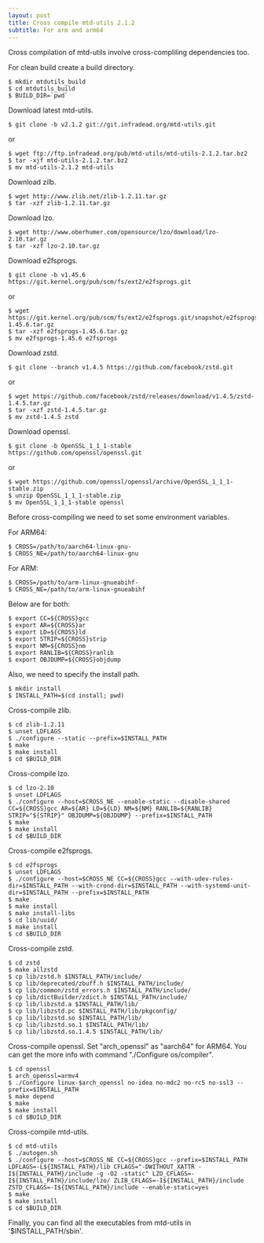 ```yaml
---
layout: post
title: Cross compile mtd-utils 2.1.2
subtitle: For arm and arm64
---
```


Cross compilation of mtd-utils involve cross-compliling dependencies too.

For clean build create a build directory.

```
$ mkdir mtdutils_build
$ cd mtdutils_build
$ BUILD_DIR=`pwd`
```

Download latest mtd-utils.
```
$ git clone -b v2.1.2 git://git.infradead.org/mtd-utils.git
```
or
```
$ wget ftp://ftp.infradead.org/pub/mtd-utils/mtd-utils-2.1.2.tar.bz2
$ tar -xjf mtd-utils-2.1.2.tar.bz2
$ mv mtd-utils-2.1.2 mtd-utils
```

Download zilb.
```
$ wget http://www.zlib.net/zlib-1.2.11.tar.gz
$ tar -xzf zlib-1.2.11.tar.gz
```

Download lzo.
```
$ wget http://www.oberhumer.com/opensource/lzo/download/lzo-2.10.tar.gz
$ tar -xzf lzo-2.10.tar.gz
```

Download e2fsprogs.
```
$ git clone -b v1.45.6 https://git.kernel.org/pub/scm/fs/ext2/e2fsprogs.git
```
or
```
$ wget https://git.kernel.org/pub/scm/fs/ext2/e2fsprogs.git/snapshot/e2fsprogs-1.45.6.tar.gz
$ tar -xzf e2fsprogs-1.45.6.tar.gz
$ mv e2fsprogs-1.45.6 e2fsprogs
```

Download zstd.
```
$ git clone --branch v1.4.5 https://github.com/facebook/zstd.git
```
or
```
$ wget https://github.com/facebook/zstd/releases/download/v1.4.5/zstd-1.4.5.tar.gz
$ tar -xzf zstd-1.4.5.tar.gz
$ mv zstd-1.4.5 zstd
```

Download openssl.
```
$ git clone -b OpenSSL_1_1_1-stable https://github.com/openssl/openssl.git
```
or
```
$ wget https://github.com/openssl/openssl/archive/OpenSSL_1_1_1-stable.zip
$ unzip OpenSSL_1_1_1-stable.zip
$ mv OpenSSL_1_1_1-stable openssl
```

Before cross-compiling we need to set some environment variables.

For ARM64:
```
$ CROSS=/path/to/aarch64-linux-gnu-
$ CROSS_NE=/path/to/aarch64-linux-gnu
```
For ARM:
```
$ CROSS=/path/to/arm-linux-gnueabihf-
$ CROSS_NE=/path/to/arm-linux-gnueabihf
```
Below are for both:
```
$ export CC=${CROSS}gcc
$ export AR=${CROSS}ar
$ export LD=${CROSS}ld
$ export STRIP=${CROSS}strip
$ export NM=${CROSS}nm
$ export RANLIB=${CROSS}ranlib
$ export OBJDUMP=${CROSS}objdump
```

Also, we need to specify the install path.

```
$ mkdir install
$ INSTALL_PATH=$(cd install; pwd)
```

Cross-compile zlib.
```
$ cd zlib-1.2.11
$ unset LDFLAGS
$ ./configure --static --prefix=$INSTALL_PATH
$ make
$ make install
$ cd $BUILD_DIR
```

Cross-compile lzo.
```
$ cd lzo-2.10
$ unset LDFLAGS
$ ./configure --host=$CROSS_NE --enable-static --disable-shared CC=${CROSS}gcc AR=${AR} LD=${LD} NM=${NM} RANLIB=${RANLIB} STRIP="${STRIP}" OBJDUMP=${OBJDUMP} --prefix=$INSTALL_PATH
$ make
$ make install
$ cd $BUILD_DIR
```

Cross-compile e2fsprogs.
```
$ cd e2fsprogs
$ unset LDFLAGS
$ ./configure --host=$CROSS_NE CC=${CROSS}gcc --with-udev-rules-dir=$INSTALL_PATH --with-crond-dir=$INSTALL_PATH --with-systemd-unit-dir=$INSTALL_PATH --prefix=$INSTALL_PATH
$ make
$ make install
$ make install-libs
$ cd lib/uuid/
$ make install
$ cd $BUILD_DIR
```

Cross-compile zstd.
```
$ cd zstd
$ make allzstd
$ cp lib/zstd.h $INSTALL_PATH/include/
$ cp lib/deprecated/zbuff.h $INSTALL_PATH/include/
$ cp lib/common/zstd_errors.h $INSTALL_PATH/include/
$ cp lib/dictBuilder/zdict.h $INSTALL_PATH/include/
$ cp lib/libzstd.a $INSTALL_PATH/lib/
$ cp lib/libzstd.pc $INSTALL_PATH/lib/pkgconfig/
$ cp lib/libzstd.so $INSTALL_PATH/lib/
$ cp lib/libzstd.so.1 $INSTALL_PATH/lib/
$ cp lib/libzstd.so.1.4.5 $INSTALL_PATH/lib/
```

Cross-compile openssl.
Set "arch_openssl" as "aarch64" for ARM64.
You can get the more info with command "./Configure os/compiler".
```
$ cd openssl
$ arch_openssl=armv4
$ ./Configure linux-$arch_openssl no-idea no-mdc2 no-rc5 no-ssl3 --prefix=$INSTALL_PATH
$ make depend
$ make
$ make install
$ cd $BUILD_DIR
```

Cross-compile mtd-utils.
```
$ cd mtd-utils
$ ./autogen.sh
$ ./configure --host=$CROSS_NE CC=${CROSS}gcc --prefix=$INSTALL_PATH LDFLAGS=-L${INSTALL_PATH}/lib CFLAGS="-DWITHOUT_XATTR -I${INSTALL_PATH}/include -g -O2 -static" LZO_CFLAGS=-I${INSTALL_PATH}/include/lzo/ ZLIB_CFLAGS=-I${INSTALL_PATH}/include ZSTD_CFLAGS=-I${INSTALL_PATH}/include --enable-static=yes
$ make
$ make install
$ cd $BUILD_DIR
```

Finally, you can find all the executables from mtd-utils in '$INSTALL_PATH/sbin'.
